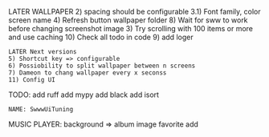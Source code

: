 LATER
  WALLPAPER
    2) spacing should be configurable
    3.1) Font family, color screen name
    4) Refresh button wallpaper folder
    8) Wait for sww to work before changing screenshot image
        3) Try scrolling with 100 items or more and use caching
    10) Check all todo in code
    9) add loger

    LATER Next versions
    5) Shortcut key => configurable
    6) Possiobility to split wallpaper between n screens
    7) Dameon to chang wallpaper every x seconss
    11) Config UI

TODO:
  add ruff
  add mypy
  add black
  add isort

    NAME: SwwwUiTuning

MUSIC PLAYER:
  background => album image
  favorite add
